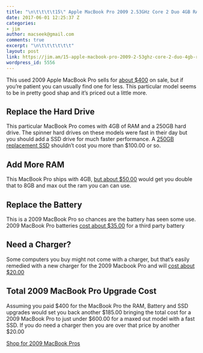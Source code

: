 ```yaml
---
title: "\n\t\t\t\t15\" Apple MacBook Pro 2009 2.53GHz Core 2 Duo 4GB RAM 250GB MC118LL/A\t\t"
date: 2017-06-01 12:25:37 Z
categories:
- jim
author: macseek@gmail.com
comments: true
excerpt: "\n\t\t\t\t\t\t"
layout: post
link: https://jim.am/15-apple-macbook-pro-2009-2-53ghz-core-2-duo-4gb-ram-250gb-mc118ll-a/
wordpress_id: 5556
---
```


This used 2009 Apple MacBook Pro sells for [about $400](https://rover.ebay.com/rover/1/711-53200-19255-0/1?ff3=4&toolid=11800&pub=5575019070&campid=5337133045&mpre=http://www.ebay.com/sch/i.html?_odkw=2009%2bmabook%2bpro&_osacat=0&_from=R40&_trksid=p2045573.m570.l1311.R1.TR12.TRC2.A0.H0.X2009%2bmacbook%2bpro.TRS0&_nkw=2009%2bmacbook%2bpro&_sacat=0) on sale, but if you’re patient you can usually find one for less. This particular model seems to be in pretty good shap and it’s priced out a little more.




## Replace the Hard Drive




This particular MacBook Pro comes with 4GB of RAM and a 250GB hard drive. The spinner hard drives on these models were fast in their day but you should add a SSD drive for much faster performance. A [250GB replacement SSD](https://rover.ebay.com/rover/1/711-53200-19255-0/1?ff3=4&toolid=11800&pub=5575019070&campid=5337133045&mpre=http://www.ebay.com/sch/i.html?_from=R40&_nkw=250gb%2bssd&_sacat=0&_fsrp=1) shouldn’t cost you more than $100.00 or so.




## Add More RAM




This MacBook Pro ships with 4GB, [but about $50.00](https://rover.ebay.com/rover/1/711-53200-19255-0/1?ff3=4&toolid=11800&pub=5575019070&campid=5337133045&mpre=http://www.ebay.com/sch/i.html?_odkw=8gb%2bddr3%2bsodimm&_osacat=0&_from=R40&_trksid=p2045573.m570.l1313.TR4.TRC1.A0.H0.X8gb%2bddr3%2bsodimm%2bkit.TRS0&_nkw=8gb%2bddr3%2bsodimm%2bkit&_sacat=0) would get you double that to 8GB and max out the ram you can can use.




## Replace the Battery




This is a 2009 MacBook Pro so chances are the battery has seen some use. 2009 MacBook Pro batteries [cost about $35.00](https://rover.ebay.com/rover/1/711-53200-19255-0/1?ff3=4&toolid=11800&pub=5575019070&campid=5337133045&mpre=http://www.ebay.com/sch/i.html?_odkw=2009%2bMacBook%2bPro%2bbattery&_osacat=0&_from=R40&_trksid=p2045573.m570.l1313.TR0.TRC0.H0.TRS0&_nkw=2009%2bMacBook%2bPro%2bbattery&_sacat=0) for a third party battery




## Need a Charger?




Some computers you buy might not come with a charger, but that’s easily remedied with a new charger for the 2009 Macbook Pro and will [cost about $20.00](https://rover.ebay.com/rover/1/711-53200-19255-0/1?ff3=4&toolid=11800&pub=5575019070&campid=5337133045&mpre=http://www.ebay.com/sch/i.html?_odkw=2009%2bMacBook%2bPro%2bbattery&_osacat=0&_from=R40&_trksid=p2045573.m570.l1313.TR2.TRC1.A0.H0.X2009%2bMacBook%2bPro%2bcharger.TRS0&_nkw=2009%2bMacBook%2bPro%2bcharger&_sacat=0)




## Total 2009 MacBook Pro Upgrade Cost




Assuming you paid $400 for the MacBook Pro the RAM, Battery and SSD upgrades would set you back another $185.00 bringing the total cost for a 2009 MacBook Pro to just under $600.00 for a maxed out model with a fast SSD. If you do need a charger then you are over that price by another $20.00




[Shop for 2009 MacBook Pros](https://rover.ebay.com/rover/1/711-53200-19255-0/1?ff3=4&toolid=11800&pub=5575019070&campid=5337133045&mpre=http://www.ebay.com/sch/i.html?_odkw=2009%2bmabook%2bpro&_osacat=0&_from=R40&_trksid=p2045573.m570.l1311.R1.TR12.TRC2.A0.H0.X2009%2bmacbook%2bpro.TRS0&_nkw=2009%2bmacbook%2bpro&_sacat=0)


		
